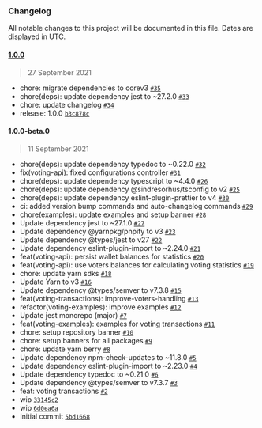 ### Changelog

All notable changes to this project will be documented in this file. Dates are displayed in UTC.

#### [1.0.0](https://github.com/protokol/voting/compare/1.0.0-beta.0...1.0.0)

> 27 September 2021

- chore: migrate dependencies to corev3 [`#35`](https://github.com/protokol/voting/pull/35)
- chore(deps): update dependency jest to ~27.2.0 [`#33`](https://github.com/protokol/voting/pull/33)
- chore: update changelog [`#34`](https://github.com/protokol/voting/pull/34)
- release: 1.0.0 [`b3c878c`](https://github.com/protokol/voting/commit/b3c878cc79f18cc14f80ed62a36abaf191c9f776)

#### 1.0.0-beta.0

> 11 September 2021

- chore(deps): update dependency typedoc to ~0.22.0 [`#32`](https://github.com/protokol/voting/pull/32)
- fix(voting-api): fixed configurations controller [`#31`](https://github.com/protokol/voting/pull/31)
- chore(deps): update dependency typescript to ~4.4.0 [`#26`](https://github.com/protokol/voting/pull/26)
- chore(deps): update dependency @sindresorhus/tsconfig to v2 [`#25`](https://github.com/protokol/voting/pull/25)
- chore(deps): update dependency eslint-plugin-prettier to v4 [`#30`](https://github.com/protokol/voting/pull/30)
- ci: added version bump commands and auto-changelog commands [`#29`](https://github.com/protokol/voting/pull/29)
- chore(examples): update examples and setup banner [`#28`](https://github.com/protokol/voting/pull/28)
- Update dependency jest to ~27.1.0 [`#27`](https://github.com/protokol/voting/pull/27)
- Update dependency @yarnpkg/pnpify to v3 [`#23`](https://github.com/protokol/voting/pull/23)
- Update dependency @types/jest to v27 [`#22`](https://github.com/protokol/voting/pull/22)
- Update dependency eslint-plugin-import to ~2.24.0 [`#21`](https://github.com/protokol/voting/pull/21)
- feat(voting-api): persist wallet balances for statistics [`#20`](https://github.com/protokol/voting/pull/20)
- feat(voting-api): use voters balances for calculating voting statistics [`#19`](https://github.com/protokol/voting/pull/19)
- chore: update yarn sdks [`#18`](https://github.com/protokol/voting/pull/18)
- Update Yarn to v3 [`#16`](https://github.com/protokol/voting/pull/16)
- Update dependency @types/semver to v7.3.8 [`#15`](https://github.com/protokol/voting/pull/15)
- feat(voting-transactions): improve-voters-handling [`#13`](https://github.com/protokol/voting/pull/13)
- refactor(voting-examples): improve examples [`#12`](https://github.com/protokol/voting/pull/12)
- Update jest monorepo (major) [`#7`](https://github.com/protokol/voting/pull/7)
- feat(voting-examples): examples for voting transactions [`#11`](https://github.com/protokol/voting/pull/11)
- chore: setup repository banner [`#10`](https://github.com/protokol/voting/pull/10)
- chore: setup banners for all packages [`#9`](https://github.com/protokol/voting/pull/9)
- chore: update yarn berry [`#8`](https://github.com/protokol/voting/pull/8)
- Update dependency npm-check-updates to ~11.8.0 [`#5`](https://github.com/protokol/voting/pull/5)
- Update dependency eslint-plugin-import to ~2.23.0 [`#4`](https://github.com/protokol/voting/pull/4)
- Update dependency typedoc to ~0.21.0 [`#6`](https://github.com/protokol/voting/pull/6)
- Update dependency @types/semver to v7.3.7 [`#3`](https://github.com/protokol/voting/pull/3)
- feat: voting transactions [`#2`](https://github.com/protokol/voting/pull/2)
- wip [`33145c2`](https://github.com/protokol/voting/commit/33145c21502f857594675eb6356dac35d4d02789)
- wip [`6d0ea6a`](https://github.com/protokol/voting/commit/6d0ea6a399a862e96d670e749e030027f982f3de)
- Initial commit [`5bd1668`](https://github.com/protokol/voting/commit/5bd16686fe094ce2a609c01878e1bd511c9ad4c0)
